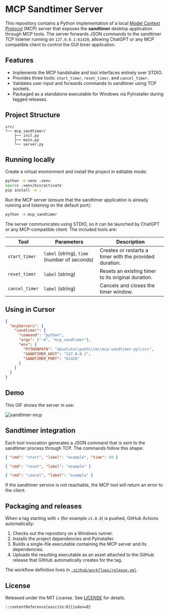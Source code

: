 
# MCP Sandtimer Server

This repository contains a Python implementation of a local [Model Context Protocol](https://github.com/modelcontextprotocol) (MCP) server that exposes the **sandtimer** desktop application through MCP tools. The server forwards JSON commands to the sandtimer TCP listener running on `127.0.0.1:61420`, allowing ChatGPT or any MCP compatible client to control the GUI timer application.

## Features

- Implements the MCP handshake and tool interfaces entirely over STDIO.
- Provides three tools: `start_timer`, `reset_timer`, and `cancel_timer`.
- Validates user input and forwards commands to sandtimer using TCP sockets.
- Packaged as a standalone executable for Windows via PyInstaller during tagged releases.

## Project Structure

```
src/
└── mcp_sandtimer/
    ├── init.py
    ├── main.py
    └── server.py
````

## Running locally

Create a virtual environment and install the project in editable mode:

```bash
python -m venv .venv
source .venv/bin/activate
pip install -e .
````

Run the MCP server (ensure that the sandtimer application is already running and listening on the default port):

```bash
python -m mcp_sandtimer
```

The server communicates using STDIO, so it can be launched by ChatGPT or any MCP-compatible client. The included tools are:

| Tool           | Parameters                                   | Description                                             |
| -------------- | -------------------------------------------- | ------------------------------------------------------- |
| `start_timer`  | `label` (string), `time` (number of seconds) | Creates or restarts a timer with the provided duration. |
| `reset_timer`  | `label` (string)                             | Resets an existing timer to its original duration.      |
| `cancel_timer` | `label` (string)                             | Cancels and closes the timer window.                    |

## Using in Cursor

```json
{
  "mcpServers": {
    "sandtimer": {
      "command": "python",
      "args": ["-m", "mcp_sandtimer"],
      "env": {
        "PYTHONPATH": "absolute\\path\\to\\mcp-sandtimer-py\\src",
        "SANDTIMER_HOST": "127.0.0.1",
        "SANDTIMER_PORT": "61420"
      }
    }
  }
}
```



## Demo

This GIF shows the server in use:

![sandtimer-mcp](https://luweiphoto.oss-cn-wuhan-lr.aliyuncs.com/202509251732398.gif)

## Sandtimer integration

Each tool invocation generates a JSON command that is sent to the sandtimer process through TCP. The commands follow this shape:

```json
{ "cmd": "start", "label": "example", "time": 60 }
```

```json
{ "cmd": "reset", "label": "example" }
```

```json
{ "cmd": "cancel", "label": "example" }
```

If the sandtimer service is not reachable, the MCP tool will return an error to the client.

## Packaging and releases

When a tag starting with `v` (for example `v1.0.0`) is pushed, GitHub Actions automatically:

1. Checks out the repository on a Windows runner.
2. Installs the project dependencies and PyInstaller.
3. Builds a single-file executable containing the MCP server and its dependencies.
4. Uploads the resulting executable as an asset attached to the GitHub release that GitHub automatically creates for the tag.

The workflow definition lives in [`.github/workflows/release.yml`](.github/workflows/release.yml).

## License

Released under the MIT License. See [LICENSE](LICENSE) for details.

```
::contentReference[oaicite:0]{index=0}
```
